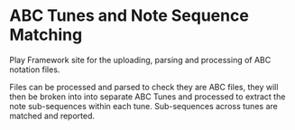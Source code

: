 # ABC Tunes and Note Sequence Matching
Play Framework site for the uploading, parsing and processing of ABC notation files.

Files can be processed and parsed to check they are ABC files, they will then be broken into into
separate ABC Tunes and processed to extract the note sub-sequences within each tune. Sub-sequences
across tunes are matched and reported.

